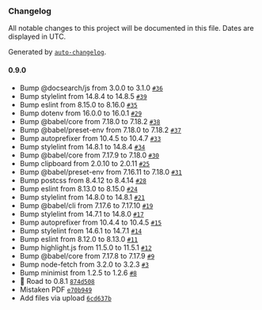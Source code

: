 ### Changelog

All notable changes to this project will be documented in this file. Dates are displayed in UTC.

Generated by [`auto-changelog`](https://github.com/CookPete/auto-changelog).

#### 0.9.0

- Bump @docsearch/js from 3.0.0 to 3.1.0 [`#36`](https://github.com/caefis/0.8.1/pull/36)
- Bump stylelint from 14.8.4 to 14.8.5 [`#39`](https://github.com/caefis/0.8.1/pull/39)
- Bump eslint from 8.15.0 to 8.16.0 [`#35`](https://github.com/caefis/0.8.1/pull/35)
- Bump dotenv from 16.0.0 to 16.0.1 [`#29`](https://github.com/caefis/0.8.1/pull/29)
- Bump @babel/core from 7.18.0 to 7.18.2 [`#38`](https://github.com/caefis/0.8.1/pull/38)
- Bump @babel/preset-env from 7.18.0 to 7.18.2 [`#37`](https://github.com/caefis/0.8.1/pull/37)
- Bump autoprefixer from 10.4.5 to 10.4.7 [`#33`](https://github.com/caefis/0.8.1/pull/33)
- Bump stylelint from 14.8.1 to 14.8.4 [`#34`](https://github.com/caefis/0.8.1/pull/34)
- Bump @babel/core from 7.17.9 to 7.18.0 [`#30`](https://github.com/caefis/0.8.1/pull/30)
- Bump clipboard from 2.0.10 to 2.0.11 [`#25`](https://github.com/caefis/0.8.1/pull/25)
- Bump @babel/preset-env from 7.16.11 to 7.18.0 [`#31`](https://github.com/caefis/0.8.1/pull/31)
- Bump postcss from 8.4.12 to 8.4.14 [`#28`](https://github.com/caefis/0.8.1/pull/28)
- Bump eslint from 8.13.0 to 8.15.0 [`#24`](https://github.com/caefis/0.8.1/pull/24)
- Bump stylelint from 14.8.0 to 14.8.1 [`#21`](https://github.com/caefis/0.8.1/pull/21)
- Bump @babel/cli from 7.17.6 to 7.17.10 [`#19`](https://github.com/caefis/0.8.1/pull/19)
- Bump stylelint from 14.7.1 to 14.8.0 [`#17`](https://github.com/caefis/0.8.1/pull/17)
- Bump autoprefixer from 10.4.4 to 10.4.5 [`#15`](https://github.com/caefis/0.8.1/pull/15)
- Bump stylelint from 14.6.1 to 14.7.1 [`#14`](https://github.com/caefis/0.8.1/pull/14)
- Bump eslint from 8.12.0 to 8.13.0 [`#11`](https://github.com/caefis/0.8.1/pull/11)
- Bump highlight.js from 11.5.0 to 11.5.1 [`#12`](https://github.com/caefis/0.8.1/pull/12)
- Bump @babel/core from 7.17.8 to 7.17.9 [`#9`](https://github.com/caefis/0.8.1/pull/9)
- Bump node-fetch from 3.2.0 to 3.2.3 [`#3`](https://github.com/caefis/0.8.1/pull/3)
- Bump minimist from 1.2.5 to 1.2.6 [`#8`](https://github.com/caefis/0.8.1/pull/8)
- 🎉 Road to 0.8.1 [`874d508`](https://github.com/caefis/0.8.1/commit/874d508d5c155d99ba12ca85cf6e480ad7eee7a6)
- Mistaken PDF [`e70b949`](https://github.com/caefis/0.8.1/commit/e70b94976e725151b9f5ac2fc87eb75326c78c6f)
- Add files via upload [`6cd637b`](https://github.com/caefis/0.8.1/commit/6cd637bc933cd0a6762d8cc52ee1a1a587adc625)
